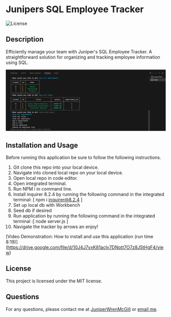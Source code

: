 # Junipers SQL Employee Tracker
![License](https://img.shields.io/badge/license-MIT-brightgreen)
## Description
Efficiently manage your team with Juniper's SQL Employee Tracker. A straightforward solution for organizing and tracking employee information using SQL.

![screen shot of sql tracker](img/finished.png)

## Installation and Usage 

Before running this application be sure to follow the following instructions. 
1. Git clone this repo into your local device. 
2. Navigate into cloned local repo on your local device. 
3. Open local repo in code editor. 
4. Open integrated terminal.
5. Run NPM i in command line.
6. Install inquirer 8.2.4 by running the following command in the integrated terminal: [ npm i inquirer@8.2.4 ]
7. Set up local db with Workbench
8. Seed db if desired 
9. Run application by running the following command in the integrated terminal :[ node server.js ]
10. Navigate the tracker by arrows an enjoy!

[Video Demonstration: How to install and use this application (run time 8:19)] (https://drive.google.com/file/d/10J4J7vxK81acIv7DNott7O7z8J5tHgF4/view)

## License
This project is licensed under the MIT license. 

## Questions
For any questions, please contact me at [JuniperWrenMcGill](https://github.com/JuniperWrenMcGill) or [email me](mailto:juniperwrenart@gmail.com ).

